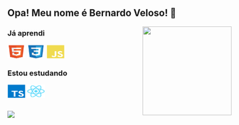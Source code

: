 
## Opa! Meu nome é Bernardo Veloso! 👋

<div>
  <img align="right" alt="" height="200" width="200" src="[https://i.scdn.co/image/ab67616d0000b2739e2874ae45d03d51c29627be](https://www.google.com/url?sa=i&url=https%3A%2F%2Fwww.youtube.com%2F%40NIKE_MERCURIO&psig=AOvVaw2Q58oT_ZTO_MjO7OFhiNVa&ust=1720100503712000&source=images&cd=vfe&opi=89978449&ved=0CBEQjRxqFwoTCLicge7_iocDFQAAAAAdAAAAABAE)" style=border-radius:"50">
</div>

### Já aprendi 
<div style="display: inline_block">
  <img align="center" alt="HTML" height="30" width="40" src="https://raw.githubusercontent.com/devicons/devicon/master/icons/html5/html5-original.svg">
  <img align="center" alt="CSS" height="30" width="40" src="https://raw.githubusercontent.com/devicons/devicon/master/icons/css3/css3-original.svg">
  <img align="center" alt="Js" height="30" width="40" src="https://raw.githubusercontent.com/devicons/devicon/master/icons/javascript/javascript-plain.svg">
</div>

### Estou estudando
<div style="display: inline_block">
  <img align="center" alt="Ts" height="30" width="40" src="https://raw.githubusercontent.com/devicons/devicon/master/icons/typescript/typescript-plain.svg">
  <img align="center" alt="React" height="30" width="40" src="https://raw.githubusercontent.com/devicons/devicon/master/icons/react/react-original.svg">
</div>

 ##
 
<div> 
  <a href="https://www.linkedin.com/in/bernardo-veloso-28a67129a/" target="_blank"><img src="https://img.shields.io/badge/-LinkedIn-%230077B5?style=for-the-badge&logo=linkedin&logoColor=white" target="_blank"></a>
</div>
